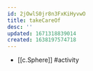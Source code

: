 ```yaml
---
id: 2jOwlS0jr8n3FxKiHyvwO
title: takeCareOf
desc: ''
updated: 1671318839014
created: 1638197574718
---
```




- [[c.Sphere]] #activity
